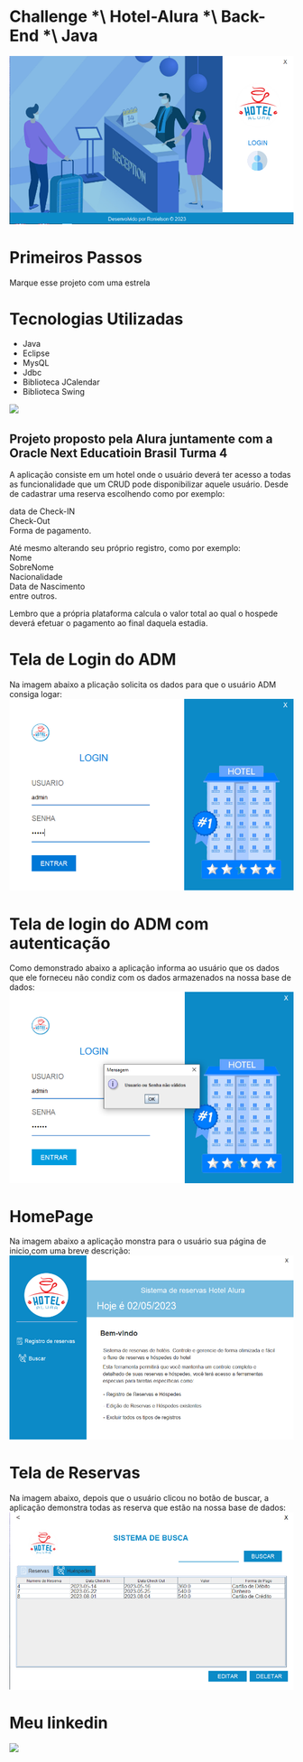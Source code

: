 # Challenge *\ Hotel-Alura *\ Back-End *\ Java
![Tela Inicial](https://github.com/Roni-Braga/Challenge_Hotel_Alura/blob/main/img/Home.png)
# Primeiros Passos
Marque esse projeto com uma estrela
# Tecnologias Utilizadas
<ul>
  <li>Java</li>
  <li>Eclipse</li>
  <li>MysQL</li>
  <li>Jdbc</li>
  <li>Biblioteca JCalendar</li>
  <li>Biblioteca Swing</li>
</ul>  
<p>
<img src="http://img.shields.io/static/v1?label=STATUS&message=CONCLUIDO&color=GREEN&style=for-the-badge"/>
</p>
<h2>Projeto proposto pela Alura juntamente com a Oracle Next Educatioin Brasil Turma 4</h2>
<p>A aplicação consiste em um hotel onde o usuário deverá ter acesso a todas as funcionalidade que um CRUD pode disponibilizar aquele usuário. Desde de cadastrar uma reserva escolhendo como por exemplo:</p>
data de Check-IN <br>
Check-Out<br>
Forma de pagamento.<br>

Até mesmo alterando seu próprio registro, como por exemplo:<br>
Nome<br>
SobreNome<br>
Nacionalidade<br>
Data de Nascimento<br>
entre outros.<br>
  
Lembro que a própria plataforma calcula o valor total ao qual o hospede deverá efetuar o pagamento ao final daquela estadia. 

# Tela de Login do ADM
Na imagem abaixo a plicação solicita os dados para que o usuário ADM consiga logar:
<img src="https://github.com/Roni-Braga/Challenge_Hotel_Alura/blob/main/img/login.png">

# Tela de login do ADM com autenticação
Como demonstrado abaixo a aplicação informa ao usuário que os dados que ele forneceu não condiz com os dados armazenados na nossa base de dados:
<img src="https://github.com/Roni-Braga/Challenge_Hotel_Alura/blob/main/img/loginUsuarioerrado.png">
# HomePage
Na imagem abaixo a aplicação monstra para o usuário sua página de inicio,com uma breve descrição:
<img src="https://github.com/Roni-Braga/Challenge_Hotel_Alura/blob/main/img/inicio.png">

# Tela de Reservas
Na imagem abaixo, depois que o usuário clicou no botão de buscar, a aplicação demonstra todas as reserva que estão na nossa base de dados:
<img src="https://github.com/Roni-Braga/Challenge_Hotel_Alura/blob/main/img/pesquisarall.png">

# Meu linkedin
<a href="https://www.linkedin.com\in\roni-braga-dev" target="_blank"><img src = "https://camo.githubusercontent.com/c00f87aeebbec37f3ee0857cc4c20b21fefde8a96caf4744383ebfe44a47fe3f/68747470733a2f2f696d672e736869656c64732e696f2f62616467652f2d4c696e6b6564496e2d2532333030373742353f7374796c653d666f722d7468652d6261646765266c6f676f3d6c696e6b6564696e266c6f676f436f6c6f723d7768697465"></a>
